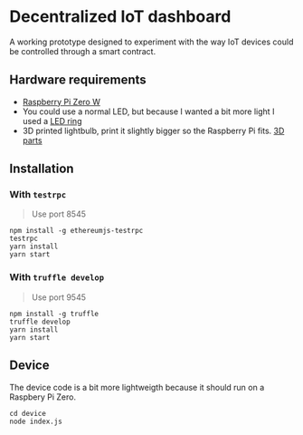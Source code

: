 # Decentralized IoT dashboard

A working prototype designed to experiment with the way IoT devices could be controlled through a smart contract.

## Hardware requirements

* [Raspberry Pi Zero W](https://www.kiwi-electronics.nl/raspberry-pi-zero-w?gclid=CjwKCAjw8r_XBRBkEiwAjWGLlCVT-3tXLl3jDlezD9mDh_CCtOEHtGgEWXgElLJL6nBdQER-hvzKrBoCZSEQAvD_BwE)
* You could use a normal LED, but because I wanted a bit more light I used a [LED ring](https://www.kiwi-electronics.nl/neopixel-ring-12x-ws2812-5050-rgb-led-met-drivers?search=LED%20ring)
* 3D printed lightbulb, print it slightly bigger so the Raspberry Pi fits. [3D parts](https://www.thingiverse.com/thing:2280081)

## Installation

### With `testrpc`

> Use port 8545

```
npm install -g ethereumjs-testrpc
testrpc
yarn install
yarn start
```

### With `truffle develop`

> Use port 9545

```
npm install -g truffle
truffle develop
yarn install
yarn start
```

## Device
The device code is a bit more lightweigth because it should run
on a Raspbery Pi Zero.

```
cd device
node index.js
```
